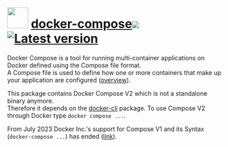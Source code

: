 # <img src="https://rawcdn.githack.com/geicht/chocolatey-packages/b3c81e45a778107adcf596a8873cd5911996299d/docker-compose/img/docker-compose.png" width="48" height="48"/> [docker-compose](https://community.chocolatey.org/packages/docker-compose)[![](http://transparent-favicon.info/favicon.ico)](#)[![Latest version](https://repology.org/badge/version-for-repo/chocolatey/docker-compose.svg?header=Latest%20version)](https://community.chocolatey.org/packages/docker-compose/2.29.7)

Docker Compose is a tool for running multi-container applications on Docker defined using the Compose file format.  
A Compose file is used to define how one or more containers that make up your application are configured ([overview](https://docs.docker.com/compose/)).

This package contains Docker Compose V2 which is not a standalone binary anymore.  
Therefore it depends on the [docker-cli](https://community.chocolatey.org/packages/docker-cli) package. 
To use Compose V2 through Docker type `docker compose ...`.

From July 2023 Docker Inc.'s support for Compose V1 and its Syntax (`docker-compose ...`) has ended ([link](https://docs.docker.com/compose/migrate/)).  
